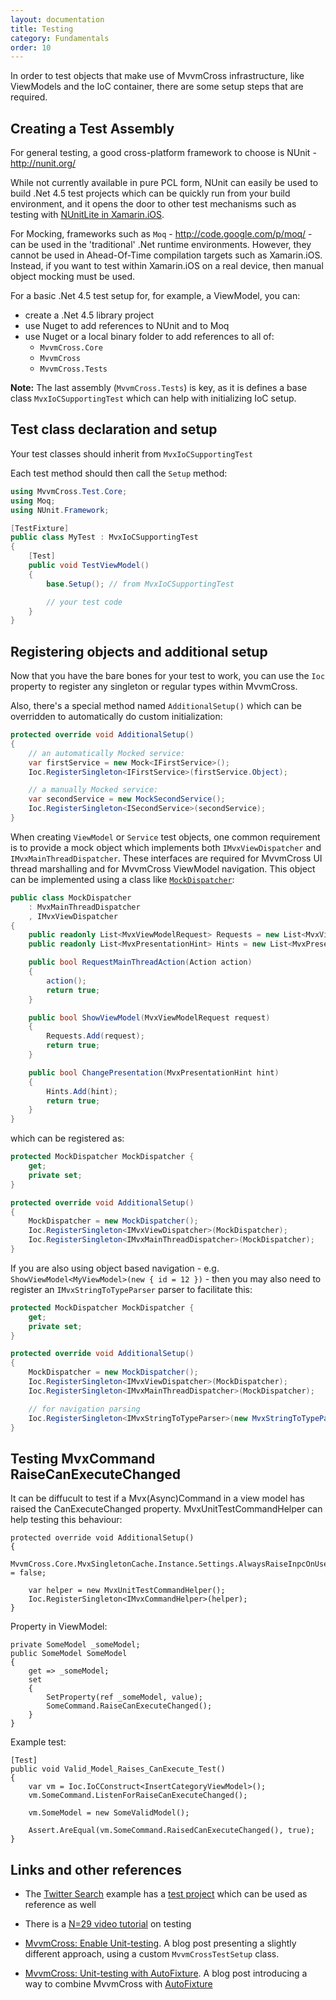 ```yaml
---
layout: documentation
title: Testing
category: Fundamentals
order: 10
---
```

In order to test objects that make use of MvvmCross infrastructure, like ViewModels and the IoC container, there are some setup steps that are required. 

## Creating a Test Assembly

For general testing, a good cross-platform framework to choose is NUnit - http://nunit.org/

While not currently available in pure PCL form, NUnit can easily be used to build .Net 4.5 test projects which can be quickly run from your build environment, and it opens the door to other test mechanisms such as testing with [NUnitLite in Xamarin.iOS](http://docs.xamarin.com/guides/ios/deployment,_testing,_and_metrics/touch.unit).

For Mocking, frameworks such as `Moq` - http://code.google.com/p/moq/ - can be used in the 'traditional' .Net runtime environments. However, they cannot be used in Ahead-Of-Time compilation targets such as Xamarin.iOS. Instead, if you want to test within Xamarin.iOS on a real device, then manual object mocking must be used.

For a basic .Net 4.5 test setup for, for example, a ViewModel, you can:

- create a .Net 4.5 library project
- use Nuget to add references to NUnit and to Moq
- use Nuget or a local binary folder to add references to all of:
  * `MvvmCross.Core`
  * `MvvmCross`
  * `MvvmCross.Tests`

**Note:** The last assembly (`MvvmCross.Tests`) is key, as it is defines a base class `MvxIoCSupportingTest` which can help with initializing IoC setup. 

## Test class declaration and setup

Your test classes should inherit from `MvxIoCSupportingTest`

Each test method should then call the `Setup` method:

```c#
using MvvmCross.Test.Core;
using Moq;
using NUnit.Framework;

[TestFixture]
public class MyTest : MvxIoCSupportingTest
{
    [Test]
    public void TestViewModel()
    {
        base.Setup(); // from MvxIoCSupportingTest

        // your test code
    }
}
```

## Registering objects and additional setup

Now that you have the bare bones for your test to work, you can use the `Ioc` property to register any singleton or regular types within MvvmCross. 

Also, there's a special method named `AdditionalSetup()` which can be overridden to automatically do custom initialization: 

```c#
protected override void AdditionalSetup()
{
    // an automatically Mocked service:
    var firstService = new Mock<IFirstService>();
    Ioc.RegisterSingleton<IFirstService>(firstService.Object);

    // a manually Mocked service:
    var secondService = new MockSecondService();
    Ioc.RegisterSingleton<ISecondService>(secondService);
}
```

When creating `ViewModel` or `Service` test objects, one common requirement is to provide a mock object which implements both `IMvxViewDispatcher` and `IMvxMainThreadDispatcher`. These interfaces are required for MvvmCross UI thread marshalling and for MvvmCross ViewModel navigation. This object can be implemented using a class like [`MockDispatcher`](https://github.com/slodge/NPlus1DaysOfMvvmCross/blob/master/N-29-TipCalcTest/TipCalcTest.Tests/MockDispatcher.cs):

```c#
public class MockDispatcher
    : MvxMainThreadDispatcher
    , IMvxViewDispatcher
{
    public readonly List<MvxViewModelRequest> Requests = new List<MvxViewModelRequest>();
    public readonly List<MvxPresentationHint> Hints = new List<MvxPresentationHint>();

    public bool RequestMainThreadAction(Action action)
    {
        action();
        return true;
    }

    public bool ShowViewModel(MvxViewModelRequest request)
    {
        Requests.Add(request);
        return true;
    }

    public bool ChangePresentation(MvxPresentationHint hint)
    {
        Hints.Add(hint);
        return true;
    }
}
```

which can be registered as:

```c#
protected MockDispatcher MockDispatcher {
    get;
    private set;
}

protected override void AdditionalSetup()
{
    MockDispatcher = new MockDispatcher();
    Ioc.RegisterSingleton<IMvxViewDispatcher>(MockDispatcher);
    Ioc.RegisterSingleton<IMvxMainThreadDispatcher>(MockDispatcher);
}
```

If you are also using object based navigation - e.g. `ShowViewModel<MyViewModel>(new { id = 12 })` - then you may also need to register an `IMvxStringToTypeParser` parser to facilitate this:

```c#
protected MockDispatcher MockDispatcher {
    get;
    private set;
}

protected override void AdditionalSetup()
{
    MockDispatcher = new MockDispatcher();
    Ioc.RegisterSingleton<IMvxViewDispatcher>(MockDispatcher);
    Ioc.RegisterSingleton<IMvxMainThreadDispatcher>(MockDispatcher);

    // for navigation parsing
    Ioc.RegisterSingleton<IMvxStringToTypeParser>(new MvxStringToTypeParser());
}
```

## Testing MvxCommand RaiseCanExecuteChanged

It can be diffucult to test if a Mvx(Async)Command in a view model has raised the CanExecuteChanged property. MvxUnitTestCommandHelper can help testing this behaviour:

```
protected override void AdditionalSetup()
{
	MvvmCross.Core.MvxSingletonCache.Instance.Settings.AlwaysRaiseInpcOnUserInterfaceThread = false;
	
	var helper = new MvxUnitTestCommandHelper();
	Ioc.RegisterSingleton<IMvxCommandHelper>(helper);
}

```

Property in ViewModel:

```
private SomeModel _someModel;
public SomeModel SomeModel
{
	get => _someModel;
	set 
	{
		SetProperty(ref _someModel, value);
		SomeCommand.RaiseCanExecuteChanged();
	}
}
```

Example test:

```
[Test]
public void Valid_Model_Raises_CanExecute_Test()
{
	var vm = Ioc.IoCConstruct<InsertCategoryViewModel>();
	vm.SomeCommand.ListenForRaiseCanExecuteChanged();
	
	vm.SomeModel = new SomeValidModel();
	
	Assert.AreEqual(vm.SomeCommand.RaisedCanExecuteChanged(), true);
}

```

## Links and other references


* The [Twitter Search](https://github.com/slodge/MvvmCross-Tutorials/tree/master/Sample%20-%20TwitterSearch) example has a [test project](https://github.com/slodge/MvvmCross-Tutorials/tree/master/Sample%20-%20TwitterSearch/TwitterSearch.Test) which can be used as reference as well

* There is a [N=29 video tutorial](http://slodge.blogspot.co.uk/2013/06/n29-testing-n1-days-of-mvvmcross.html) on testing

* [MvvmCross: Enable Unit-testing](http://blog.fire-development.com/2013/06/29/mvvmcross-enable-unit-testing/). A blog post presenting a slightly different approach, using a custom `MvvmCrossTestSetup` class.

* [MvvmCross: Unit-testing with AutoFixture](http://blog.fire-development.com/2013/06/29/mvvmcross-unit-testing-with-autofixture/). A blog post introducing a way to combine MvvmCross with [AutoFixture](https://github.com/AutoFixture/AutoFixture)

